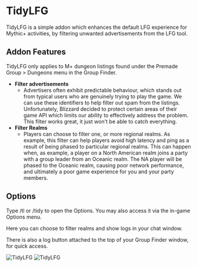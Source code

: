 # TidyLFG

TidyLFG is a simple addon which enhances the default LFG experience for Mythic+ activities, by filtering unwanted advertisements from the LFG tool.

## Addon Features

TidyLFG only applies to M+ dungeon listings found under the Premade Group > Dungeons menu in the Group Finder.

* **Filter advertisements**
    * Advertisers often exhibit predictable behaviour, which stands out from typical users who are genuinely trying to play the game. We can use these identifiers to help filter out spam from the listings. Unfortunately, Blizzard decided to protect certain areas of their game API which limits our ability to effectively address the problem. This filter works great, it just won't be able to catch everything.
* **Filter Realms**
    * Players can choose to filter one, or more regional realms. As example, this filter can help players avoid high latency and ping as a result of being phased to particular regional realms. This can happen when, as example, a player on a North American realm joins a party with a group leader from an Oceanic realm. The NA player will be phased to the Oceanic realm, causing poor network performance, and ultimately a poor game experience for you and your party members.
    
## Options

Type /tl or /tidy to open the Options. You may also access it via the in-game Options menu.

Here you can choose to filter realms and show logs in your chat window.

There is also a log button attached to the top of your Group Finder window, for quick access.

![TidyLFG](https://user-images.githubusercontent.com/116991888/216848944-9650c1df-d929-4b71-bad2-8741709b78e4.jpg)
![TidyLFG](https://user-images.githubusercontent.com/116991888/215262286-f3444f5e-8ab7-42dc-abe5-9ab3569bbcae.jpg)